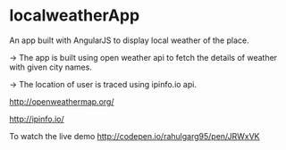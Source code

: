 # localweatherApp
An app built with AngularJS to display local weather of the place.

-> The app is built using open weather api to fetch the details of weather with given city names.

-> The location of user is traced using ipinfo.io api.

http://openweathermap.org/

http://ipinfo.io/

To watch the live demo http://codepen.io/rahulgarg95/pen/JRWxVK


